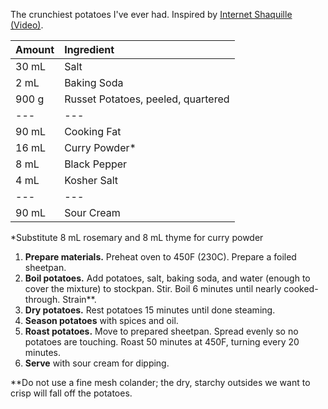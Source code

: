 The crunchiest potatoes I've ever had. Inspired by [Internet Shaquille (Video)](https://www.youtube.com/watch?v=KxUX7vgNGfM).

| Amount | Ingredient |
|:--|:--|
| 30 mL   | Salt
| 2 mL    | Baking Soda
| 900 g   | Russet Potatoes, peeled, quartered
| ---     | ---
| 90 mL   | Cooking Fat
| 16 mL   | Curry Powder*
| 8 mL    | Black Pepper
| 4 mL    | Kosher Salt
| ---     | ---
| 90 mL   | Sour Cream

*Substitute 8 mL rosemary and 8 mL thyme for curry powder

1. **Prepare materials.** Preheat oven to 450F (230C). Prepare a foiled sheetpan.
2. **Boil potatoes.** Add potatoes, salt, baking soda, and water (enough to cover the mixture) to stockpan. Stir. Boil 6 minutes until nearly cooked-through. Strain**.
3. **Dry potatoes.** Rest potatoes 15 minutes until done steaming.
4. **Season potatoes** with spices and oil.
5. **Roast potatoes.** Move to prepared sheetpan. Spread evenly so no potatoes are touching. Roast 50 minutes at 450F, turning every 20 minutes.
6. **Serve** with sour cream for dipping.

**Do not use a fine mesh colander; the dry, starchy outsides we want to crisp will fall off the potatoes.
